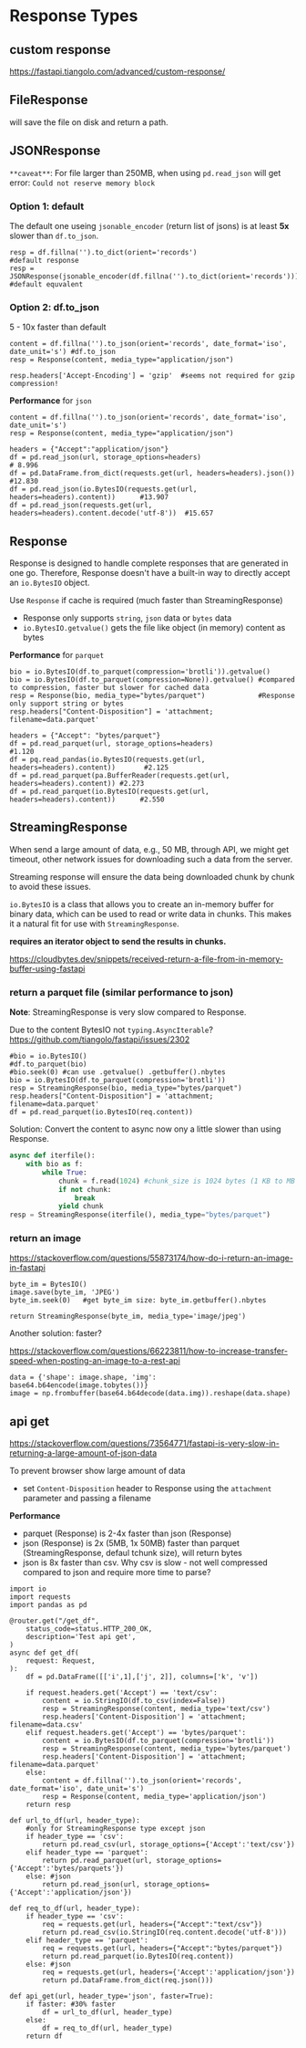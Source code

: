# Response Types

## custom response
https://fastapi.tiangolo.com/advanced/custom-response/

## FileResponse
will save the file on disk and return a path.

## JSONResponse
`**caveat**`: For file larger than 250MB, when using `pd.read_json` will get error: `Could not reserve memory block`

### Option 1: default
The default one useing `jsonable_encoder` (return list of jsons) is at least **5x** slower than `df.to_json`.
```
resp = df.fillna('').to_dict(orient='records')                        #default response
resp = JSONResponse(jsonable_encoder(df.fillna('').to_dict(orient='records'))) #default equvalent
```

### Option 2: df.to_json
5 - 10x faster than default
```
content = df.fillna('').to_json(orient='records', date_format='iso', date_unit='s') #df.to_json
resp = Response(content, media_type="application/json")

resp.headers['Accept-Encoding'] = 'gzip'  #seems not required for gzip compression!
```

**Performance** for `json`
```
content = df.fillna('').to_json(orient='records', date_format='iso', date_unit='s')
resp = Response(content, media_type="application/json")

headers = {"Accept":"application/json"}
df = pd.read_json(url, storage_options=headers)                                # 8.996
df = pd.DataFrame.from_dict(requests.get(url, headers=headers).json())         #12.830
df = pd.read_json(io.BytesIO(requests.get(url, headers=headers).content))      #13.907
df = pd.read_json(requests.get(url, headers=headers).content.decode('utf-8'))  #15.657
```

## Response
Response is designed to handle complete responses that are generated in one go. Therefore, Response doesn't have a built-in way to directly accept an `io.BytesIO` object.

Use `Response` if cache is required (much faster than StreamingResponse)
- Response only supports `string`, `json` data or `bytes` data
- `io.BytesIO.getvalue()` gets the file like object (in memory) content as bytes

**Performance** for `parquet`
```
bio = io.BytesIO(df.to_parquet(compression='brotli')).getvalue()
bio = io.BytesIO(df.to_parquet(compression=None)).getvalue() #compared to compression, faster but slower for cached data
resp = Response(bio, media_type="bytes/parquet")             #Response only support string or bytes
resp.headers["Content-Disposition"] = 'attachment; filename=data.parquet'

headers = {"Accept": "bytes/parquet"}
df = pd.read_parquet(url, storage_options=headers)                                #1.120
df = pq.read_pandas(io.BytesIO(requests.get(url, headers=headers).content))       #2.125
df = pd.read_parquet(pa.BufferReader(requests.get(url, headers=headers).content)) #2.273
df = pd.read_parquet(io.BytesIO(requests.get(url, headers=headers).content))      #2.550
```

## StreamingResponse
When send a large amount of data, e.g., 50 MB, through API, we might get timeout, other network issues for downloading such a data from the server.

Streaming response will ensure the data being downloaded chunk by chunk to avoid these issues.

`io.BytesIO` is a class that allows you to create an in-memory buffer for binary data, which can be used to read or write data in chunks. This makes it a natural fit for use with `StreamingResponse`.

**requires an iterator object to send the results in chunks.**

https://cloudbytes.dev/snippets/received-return-a-file-from-in-memory-buffer-using-fastapi

### return a parquet file (similar performance to json)
**Note**: StreamingResponse is very slow compared to Response.

Due to the content BytesIO not `typing.AsyncIterable`? https://github.com/tiangolo/fastapi/issues/2302
```
#bio = io.BytesIO()
#df.to_parquet(bio)
#bio.seek(0) #can use .getvalue() .getbuffer().nbytes
bio = io.BytesIO(df.to_parquet(compression='brotli'))
resp = StreamingResponse(bio, media_type="bytes/parquet")
resp.headers["Content-Disposition"] = 'attachment; filename=data.parquet'
df = pd.read_parquet(io.BytesIO(req.content))
```

Solution: Convert the content to async now ony a little slower than using Response.
```py
async def iterfile():
    with bio as f:
        while True:
            chunk = f.read(1024) #chunk_size is 1024 bytes (1 KB to MB good enough)
            if not chunk:
                break
            yield chunk
resp = StreamingResponse(iterfile(), media_type="bytes/parquet")
```

### return an image
https://stackoverflow.com/questions/55873174/how-do-i-return-an-image-in-fastapi
```
byte_im = BytesIO()
image.save(byte_im, 'JPEG')
byte_im.seek(0)   #get byte_im size: byte_im.getbuffer().nbytes

return StreamingResponse(byte_im, media_type='image/jpeg')
```

Another solution: faster?

https://stackoverflow.com/questions/66223811/how-to-increase-transfer-speed-when-posting-an-image-to-a-rest-api
```
data = {'shape': image.shape, 'img': base64.b64encode(image.tobytes())}
image = np.frombuffer(base64.b64decode(data.img)).reshape(data.shape)
```

## api get
https://stackoverflow.com/questions/73564771/fastapi-is-very-slow-in-returning-a-large-amount-of-json-data

To prevent browser show large amount of data
- set `Content-Disposition` header to Response using the `attachment` parameter and passing a filename

**Performance**
- parquet (Response) is 2-4x faster than json (Response)
- json (Response) is 2x (5MB, 1x 50MB) faster than parquet (StreamingResponse, defaul tchunk size), will return bytes
- json is 8x faster than csv. Why csv is slow - not well compressed compared to json and require more time to parse?
```
import io
import requests
import pandas as pd

@router.get("/get_df",
    status_code=status.HTTP_200_OK,
    description='Test api get',
)
async def get_df(
    request: Request,
):
    df = pd.DataFrame([['i',1],['j', 2]], columns=['k', 'v'])

    if request.headers.get('Accept') == 'text/csv':
        content = io.StringIO(df.to_csv(index=False))
        resp = StreamingResponse(content, media_type='text/csv')
        resp.headers['Content-Disposition'] = 'attachment; filename=data.csv'
    elif request.headers.get('Accept') == 'bytes/parquet':
        content = io.BytesIO(df.to_parquet(compression='brotli'))
        resp = StreamingResponse(content, media_type='bytes/parquet')
        resp.headers['Content-Disposition'] = 'attachment; filename=data.parquet'
    else:
        content = df.fillna('').to_json(orient='records', date_format='iso', date_unit='s')
        resp = Response(content, media_type='application/json')
    return resp

def url_to_df(url, header_type):
    #only for StreamingResponse type except json
    if header_type == 'csv':
        return pd.read_csv(url, storage_options={'Accept':'text/csv'})
    elif header_type == 'parquet':
        return pd.read_parquet(url, storage_options={'Accept':'bytes/parquets'})
    else: #json
        return pd.read_json(url, storage_options={'Accept':'application/json'})

def req_to_df(url, header_type):
    if header_type == 'csv':
        req = requests.get(url, headers={"Accept":"text/csv"})
        return pd.read_csv(io.StringIO(req.content.decode('utf-8')))
    elif header_type == 'parquet':
        req = requests.get(url, headers={"Accept":"bytes/parquet"})
        return pd.read_parquet(io.BytesIO(req.content))
    else: #json
        req = requests.get(url, headers={'Accept':'application/json'})
        return pd.DataFrame.from_dict(req.json()))

def api_get(url, header_type='json', faster=True):
    if faster: #30% faster
        df = url_to_df(url, header_type)
    else:
        df = req_to_df(url, header_type)
    return df
```
